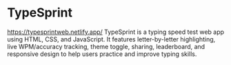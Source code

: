 # TypeSprint
https://typesprintweb.netlify.app/
TypeSprint is a typing speed test web app using HTML, CSS, and JavaScript. It features letter-by-letter highlighting, live WPM/accuracy tracking, theme toggle, sharing, leaderboard, and responsive design to help users practice and improve typing skills.
